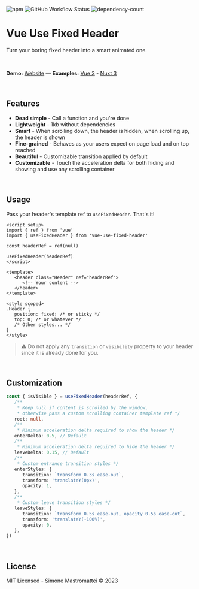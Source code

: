 ![npm](https://img.shields.io/npm/v/vue-use-fixed-header?color=46c119) ![GitHub Workflow Status](https://img.shields.io/github/actions/workflow/status/smastrom/vue-use-fixed-header/tests.yml?branch=main&label=tests)
![dependency-count](https://img.shields.io/badge/dependency%20count-0-success)

# Vue Use Fixed Header

Turn your boring fixed header into a smart animated one.

<br />

**Demo:** [Website](https://vue-use-fixed-header.netlify.app/) — **Examples:** [Vue 3]() - [Nuxt 3]()

<br />

## Features

-  **Dead simple** - Call a function and you're done
-  **Lightweight** - 1kb without dependencies
-  **Smart** - When scrolling down, the header is hidden, when scrolling up, the header is shown
-  **Fine-grained** - Behaves as your users expect on page load and on top reached
-  **Beautiful** - Customizable transition applied by default
-  **Customizable** - Touch the acceleration delta for both hiding and showing and use any scrolling container

<br />

## Usage

Pass your header's template ref to `useFixedHeader`. That's it!

```vue
<script setup>
import { ref } from 'vue'
import { useFixedHeader } from 'vue-use-fixed-header'

const headerRef = ref(null)

useFixedHeader(headerRef)
</script>

<template>
   <header class="Header" ref="headerRef">
      <!-- Your content -->
   </header>
</template>

<style scoped>
.Header {
   position: fixed; /* or sticky */
   top: 0; /* or whatever */
   /* Other styles... */
}
</style>
```

> :warning: Do not apply any `transition` or `visibility` property to your header since it is already done for you.

<br />

## Customization

```ts
const { isVisible } = useFixedHeader(headerRef, {
   /**
    * Keep null if content is scrolled by the window,
    * otherwise pass a custom scrolling container template ref */
   root: null,
   /**
    * Minimum acceleration delta required to show the header */
   enterDelta: 0.5, // Default
   /**
    * Minimum acceleration delta required to hide the header */
   leaveDelta: 0.15, // Default
   /**
    * Custom entrance transition styles */
   enterStyles: {
      transition: `transform 0.3s ease-out`,
      transform: 'translateY(0px)',
      opacity: 1,
   },
   /**
    * Custom leave transition styles */
   leaveStyles: {
      transition: `transform 0.5s ease-out, opacity 0.5s ease-out`,
      transform: 'translateY(-100%)',
      opacity: 0,
   },
})
```

<br />

## License

MIT Licensed - Simone Mastromattei © 2023
